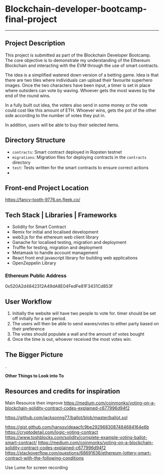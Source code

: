 # Blockchain-developer-bootcamp-final-project
---
## Project Description
This project is submitted as part of the Blockchain Developer Bootcamp. The core objective is to demonstrate my understanding of the Ethereum Blockchain and interacting with the EVM through the use of smart contracts. 

The idea is a simplified watered down version of a betting game. Idea is that there are two tiles where individuals can upload their favourite superhero images. Once the two characters have been input, a timer is set in place where outsiders can vote by waving. Whoever gets the most waves by the end of the round wins. 

In a fully built out idea, the voters also send in some money or the vote could cost like this amount of ETH. Whoever wins, gets the pot of the other side according to the number of votes they put in. 

In addition, users will be able to buy their selected items. 

## Directory Structure
- `contracts`: Smart contract deployed in Ropsten testnet
- `migrations`: Migration files for deploying contracts in the `contracts` directory
- `test`: Tests written for the smart contracts to ensure correct actions
- 

## Front-end Project Location
https://fancy-tooth-9776.on.fleek.co/



## Tech Stack | Libraries | Frameworks
- Solidity for Smart Contract 
- Remix for initial and localised development
- web3.js for the ethereum web client library
- Ganache for localised testing, migration and deployment
- Truffle for testing, migration and deployment
- Metamask to handle account management 
- React front end javascript library for building web applications
- OpenZeppelin Library

### Ethereum Public Address 
0x520A2d4842312A49dA8E04FedFe81F3431Cd853f 

  
## User Workflow
1. Initially the website will have two people to vote for.  timer should be set off initially for a set period. 
2. The users will then be able to send waves/votes to either party based on their preference
3. The votes should populate a wall and the amount of votes bought 
4. Once the time is out, whoever received the most votes win. 


## The Bigger Picture
. 

**Other Things to Look into To**


## Resources and credits for inspiration
Main Resource then improve
https://medium.com/coinmonks/voting-on-a-blockchain-solidity-contract-codes-explained-c677996d94f2

https://github.com/jacksonng77/ballot/blob/master/ballot.sol



https://gist.github.com/hanssv/deaacfc9be2929683087484684164e6b
https://cryptodetail.com/logic-voting-contract
https://www.toshblocks.com/solidity/complete-example-voting-ballot-smart-contract/
https://medium.com/coinmonks/voting-on-a-blockchain-solidity-contract-codes-explained-c677996d94f2
https://stackoverflow.com/questions/68691636/ethereum-lottery-smart-contract-with-the-following-conditions


Use Lume for screen recording